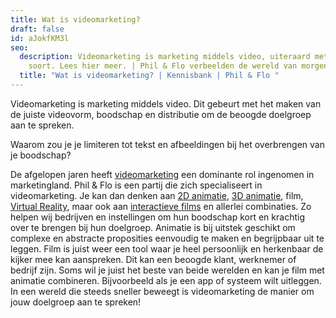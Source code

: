 ```yaml
---
title: Wat is videomarketing?
draft: false
id: aJokfKM3l
seo:
  description: Videomarketing is marketing middels video, uiteraard met de juiste
    soort. Lees hier meer. | Phil & Flo verbeelden de wereld van morgen
  title: "Wat is videomarketing? | Kennisbank | Phil & Flo "
---
```

Videomarketing is marketing middels video. Dit gebeurt met het maken van de juiste videovorm, boodschap en distributie om de beoogde doelgroep aan te spreken.

Waarom zou je je limiteren tot tekst en afbeeldingen bij het overbrengen van je boodschap? 

De afgelopen jaren heeft [videomarketing](https://www.philenflo.nl/oplossingen/videomarketing/) een dominante rol ingenomen in marketingland. Phil & Flo is een partij die zich specialiseert in videomarketing. Je kan dan denken aan [2D animatie](https://www.philenflo.nl/2d-animatie/), [3D animatie](https://www.philenflo.nl/3d-animatie-laten-maken/), film, [Virtual Reality](https://www.philenflo.nl/oplossingen/virtual-reality/), maar ook aan [interactieve films](https://www.philenflo.nl/oplossingen/interactieve-video/) en allerlei combinaties. Zo helpen wij bedrijven en instellingen om hun boodschap kort en krachtig over te brengen bij hun doelgroep. Animatie is bij uitstek geschikt om complexe en abstracte proposities eenvoudig te maken en begrijpbaar uit te leggen. Film is juist weer een tool waar je heel persoonlijk en herkenbaar de kijker mee kan aanspreken. Dit kan een beoogde klant, werknemer of bedrijf zijn. Soms wil je juist het beste van beide werelden en kan je film met animatie combineren. Bijvoorbeeld als je een app of systeem wilt uitleggen. In een wereld die steeds sneller beweegt is videomarketing de manier om jouw doelgroep aan te spreken!